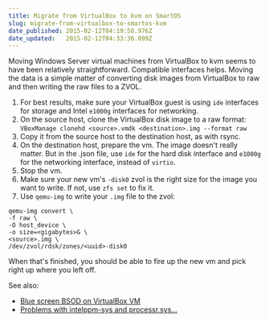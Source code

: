 ```yaml
---
title: Migrate from VirtualBox to kvm on SmartOS
slug: migrate-from-virtualbox-to-smartos-kvm
date_published: 2015-02-12T04:19:58.976Z
date_updated:   2015-02-12T04:33:36.099Z
---
```


Moving Windows Server virtual machines from VirtualBox to kvm seems to have been relatively straightforward. Compatible interfaces helps. Moving the data is a simple matter of converting disk images from VirtualBox to raw and then writing the raw files to a ZVOL.

1. For best results, make sure your VirtualBox guest is using `ide` interfaces for storage and Intel `e1000g` interfaces for networking.
2. On the source host, clone the VirtualBox disk image to a raw format:
`VBoxManage clonehd <source>.vmdk <destination>.img --format raw`
3. Copy it from the source host to the destination host, as with rsync.
4. On the destination host, prepare the vm. The image doesn't really matter. But in the .json file, use `ide` for the hard disk interface and `e1000g` for the networking interface, instead of `virtio`.
5. Stop the vm.
6. Make sure your new vm's `-disk0` zvol is the right size for the image you want to write. If not, use `zfs set` to fix it.
6. Use `qemu-img` to write your `.img` file to the zvol: 
```
qemu-img convert \
-f raw \
-O host_device \
-o size=<gigabytes>G \
<source>.img \
/dev/zvol/rdsk/zones/<uuid>-disk0
```

When that's finished, you should be able to fire up the new vm and pick right up where you left off.

See also:

- [Blue screen BSOD on VirtualBox VM](https://morgansimonsen.wordpress.com/2011/03/12/blue-screen-bsod-on-virtualbox-vm/)
- [Problems with intelppm-sys and processr.sys…](http://blogs.msdn.com/b/virtual_pc_guy/archive/2005/10/25/problems-with-intelppm-sys-and-processr-sys-under-virtual-pc-virtual-server.aspx)

